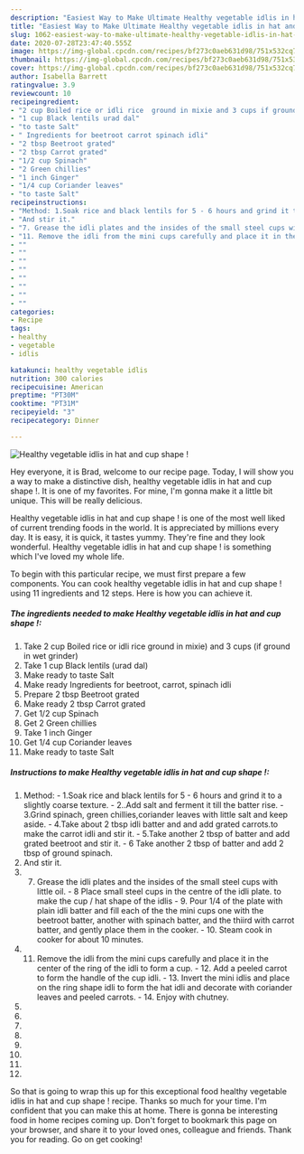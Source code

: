 ```yaml
---
description: "Easiest Way to Make Ultimate Healthy vegetable idlis in hat and cup shape !"
title: "Easiest Way to Make Ultimate Healthy vegetable idlis in hat and cup shape !"
slug: 1062-easiest-way-to-make-ultimate-healthy-vegetable-idlis-in-hat-and-cup-shape
date: 2020-07-28T23:47:40.555Z
image: https://img-global.cpcdn.com/recipes/bf273c0aeb631d98/751x532cq70/healthy-vegetable-idlis-in-hat-and-cup-shape-recipe-main-photo.jpg
thumbnail: https://img-global.cpcdn.com/recipes/bf273c0aeb631d98/751x532cq70/healthy-vegetable-idlis-in-hat-and-cup-shape-recipe-main-photo.jpg
cover: https://img-global.cpcdn.com/recipes/bf273c0aeb631d98/751x532cq70/healthy-vegetable-idlis-in-hat-and-cup-shape-recipe-main-photo.jpg
author: Isabella Barrett
ratingvalue: 3.9
reviewcount: 10
recipeingredient:
- "2 cup Boiled rice or idli rice  ground in mixie and 3 cups if ground in wet grinder"
- "1 cup Black lentils urad dal"
- "to taste Salt"
- " Ingredients for beetroot carrot spinach idli"
- "2 tbsp Beetroot grated"
- "2 tbsp Carrot grated"
- "1/2 cup Spinach"
- "2 Green chillies"
- "1 inch Ginger"
- "1/4 cup Coriander leaves"
- "to taste Salt"
recipeinstructions:
- "Method: 1.Soak rice and black lentils for 5 - 6 hours and grind it to a slightly coarse texture. 2..Add salt and ferment it till the batter rise.  3.Grind spinach, green chillies,coriander leaves with little salt and keep aside. 4.Take about 2 tbsp idli batter and and add grated carrots.to make the carrot idli and stir it. 5.Take another 2 tbsp of batter and add grated beetroot and stir it. 6 Take another 2 tbsp of batter and add 2 tbsp of ground spinach."
- "And stir it."
- "7. Grease the idli plates and the insides of the small steel cups with little oil. 8 Place small steel cups in the centre of the idli plate. to make the cup / hat shape of the idlis 9. Pour 1/4 of the plate with plain idli batter and fill each of the the mini cups one with the beetroot batter, another with spinach batter, and the thiird with carrot batter, and gently place them in the cooker. 10. Steam cook in cooker for about 10 minutes."
- "11. Remove the idli from the mini cups carefully and place it in the center of the ring of the idli to form a cup. 12. Add a peeled carrot to form the handle of the cup idli. 13. Invert the mini idlis and place on the ring shape idli to form the hat idli and decorate with coriander leaves and peeled carrots. 14. Enjoy with chutney."
- ""
- ""
- ""
- ""
- ""
- ""
- ""
- ""
categories:
- Recipe
tags:
- healthy
- vegetable
- idlis

katakunci: healthy vegetable idlis 
nutrition: 300 calories
recipecuisine: American
preptime: "PT30M"
cooktime: "PT31M"
recipeyield: "3"
recipecategory: Dinner

---
```



![Healthy vegetable idlis in hat and cup shape !](https://img-global.cpcdn.com/recipes/bf273c0aeb631d98/751x532cq70/healthy-vegetable-idlis-in-hat-and-cup-shape-recipe-main-photo.jpg)

Hey everyone, it is Brad, welcome to our recipe page. Today, I will show you a way to make a distinctive dish, healthy vegetable idlis in hat and cup shape !. It is one of my favorites. For mine, I'm gonna make it a little bit unique. This will be really delicious.

Healthy vegetable idlis in hat and cup shape ! is one of the most well liked of current trending foods in the world. It is appreciated by millions every day. It is easy, it is quick, it tastes yummy. They're fine and they look wonderful. Healthy vegetable idlis in hat and cup shape ! is something which I've loved my whole life.




To begin with this particular recipe, we must first prepare a few components. You can cook healthy vegetable idlis in hat and cup shape ! using 11 ingredients and 12 steps. Here is how you can achieve it.

<!--inarticleads1-->

##### The ingredients needed to make Healthy vegetable idlis in hat and cup shape !:

1. Take 2 cup Boiled rice or idli rice  ground in mixie) and 3 cups (if ground in wet grinder)
1. Take 1 cup Black lentils (urad dal)
1. Make ready to taste Salt
1. Make ready  Ingredients for beetroot, carrot, spinach idli
1. Prepare 2 tbsp Beetroot grated
1. Make ready 2 tbsp Carrot grated
1. Get 1/2 cup Spinach
1. Get 2 Green chillies
1. Take 1 inch Ginger
1. Get 1/4 cup Coriander leaves
1. Make ready to taste Salt




<!--inarticleads2-->

##### Instructions to make Healthy vegetable idlis in hat and cup shape !:

1. Method: - 1.Soak rice and black lentils for 5 - 6 hours and grind it to a slightly coarse texture. - 2..Add salt and ferment it till the batter rise.  - 3.Grind spinach, green chillies,coriander leaves with little salt and keep aside. - 4.Take about 2 tbsp idli batter and and add grated carrots.to make the carrot idli and stir it. - 5.Take another 2 tbsp of batter and add grated beetroot and stir it. - 6 Take another 2 tbsp of batter and add 2 tbsp of ground spinach.
1. And stir it.
1. 7. Grease the idli plates and the insides of the small steel cups with little oil. - 8 Place small steel cups in the centre of the idli plate. to make the cup / hat shape of the idlis - 9. Pour 1/4 of the plate with plain idli batter and fill each of the the mini cups one with the beetroot batter, another with spinach batter, and the thiird with carrot batter, and gently place them in the cooker. - 10. Steam cook in cooker for about 10 minutes.
1. 11. Remove the idli from the mini cups carefully and place it in the center of the ring of the idli to form a cup. - 12. Add a peeled carrot to form the handle of the cup idli. - 13. Invert the mini idlis and place on the ring shape idli to form the hat idli and decorate with coriander leaves and peeled carrots. - 14. Enjoy with chutney.
1. 
1. 
1. 
1. 
1. 
1. 
1. 
1. 




So that is going to wrap this up for this exceptional food healthy vegetable idlis in hat and cup shape ! recipe. Thanks so much for your time. I'm confident that you can make this at home. There is gonna be interesting food in home recipes coming up. Don't forget to bookmark this page on your browser, and share it to your loved ones, colleague and friends. Thank you for reading. Go on get cooking!
